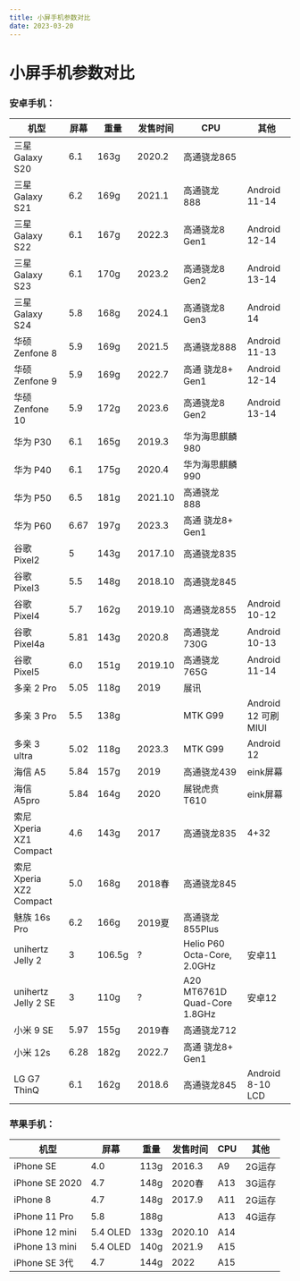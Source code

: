 ```yaml
---
title: 小屏手机参数对比
date: 2023-03-20
---
```


# 小屏手机参数对比

### 安卓手机：

| 机型                    | 屏幕 | 重量   | 发售时间 | CPU                          | 其他                |
| ----------------------- | ---- | ------ | -------- | ---------------------------- | ------------------- |
| 三星 Galaxy S20         | 6.1  | 163g   | 2020.2   | 高通骁龙865                  |                     |
| 三星 Galaxy S21         | 6.2  | 169g   | 2021.1   | 高通骁龙 888                 | Android 11-14       |
| 三星 Galaxy S22         | 6.1  | 167g   | 2022.3   | 高通骁龙8 Gen1               | Android 12-14       |
| 三星 Galaxy S23         | 6.1  | 170g   | 2023.2   | 高通骁龙8 Gen2               | Android 13-14       |
| 三星 Galaxy S24         | 5.8  | 168g   | 2024.1   | 高通骁龙8 Gen3               | Android 14          |
| 华硕 Zenfone 8          | 5.9  | 169g   | 2021.5   | 高通骁龙888                  | Android 11-13       |
| 华硕 Zenfone 9          | 5.9  | 169g   | 2022.7   | 高通 骁龙8+ Gen1             | Android 12-14       |
| 华硕 Zenfone 10         | 5.9  | 172g   | 2023.6   | 高通骁龙8 Gen2               | Android 13-14       |
| 华为 P30                | 6.1  | 165g   | 2019.3   | 华为海思麒麟980              |                     |
| 华为 P40                | 6.1  | 175g   | 2020.4   | 华为海思麒麟990              |                     |
| 华为 P50                | 6.5  | 181g   | 2021.10  | 高通骁龙 888                 |                     |
| 华为 P60                | 6.67 | 197g   | 2023.3   | 高通 骁龙8+ Gen1             |                     |
| 谷歌 Pixel2             | 5    | 143g   | 2017.10  | 高通骁龙835                  |                     |
| 谷歌 Pixel3             | 5.5  | 148g   | 2018.10  | 高通骁龙845                  |                     |
| 谷歌 Pixel4             | 5.7  | 162g   | 2019.10  | 高通骁龙855                  | Android 10-12       |
| 谷歌 Pixel4a            | 5.81 | 143g   | 2020.8   | 高通骁龙730G                 | Android 10-13       |
| 谷歌 Pixel5             | 6.0  | 151g   | 2019.10  | 高通骁龙765G                 | Android 11-14       |
| 多亲 2 Pro              | 5.05 | 118g   | 2019     | 展讯                         |                     |
| 多亲 3 Pro              | 5.5  | 138g   |          | MTK G99                      | Android 12 可刷MIUI |
| 多亲 3 ultra            | 5.02 | 118g   | 2023.3   | MTK G99                      | Android 12          |
| 海信 A5                 | 5.84 | 157g   | 2019     | 高通骁龙439                  | eink屏幕            |
| 海信 A5pro              | 5.84 | 164g   | 2020     | 展锐虎贲T610                 | eink屏幕            |
| 索尼 Xperia XZ1 Compact | 4.6  | 143g   | 2017     | 高通骁龙835                  | 4+32                |
| 索尼 Xperia XZ2 Compact | 5.0  | 168g   | 2018春   | 高通骁龙845                  |                     |
| 魅族 16s Pro            | 6.2  | 166g   | 2019夏   | 高通骁龙855Plus              |                     |
| unihertz Jelly 2        | 3    | 106.5g | ?        | Helio P60 Octa-Core, 2.0GHz  | 安卓11              |
| unihertz Jelly 2  SE    | 3    | 110g   | ?        | A20 MT6761D Quad-Core 1.8GHz | 安卓12              |
| 小米 9 SE               | 5.97 | 155g   | 2019春   | 高通骁龙712                  |                     |
| 小米 12s                | 6.28 | 182g   | 2022.7   | 高通 骁龙8+ Gen1             |                     |
| LG G7 ThinQ             | 6.1  | 162g   | 2018.6   | 高通骁龙845                  | Android 8-10 LCD    |

### 苹果手机：

| 机型           | 屏幕     | 重量 | 发售时间 | CPU  | 其他   |
| -------------- | -------- | ---- | -------- | ---- | ------ |
| iPhone  SE     | 4.0      | 113g | 2016.3   | A9   | 2G运存 |
| iPhone SE 2020 | 4.7      | 148g | 2020春   | A13  | 3G运存 |
| iPhone 8       | 4.7      | 148g | 2017.9   | A11  | 2G运存 |
| iPhone 11 Pro  | 5.8      | 188g |          | A13  | 4G运存 |
| iPhone 12 mini | 5.4 OLED | 133g | 2020.10  | A14  |        |
| iPhone 13 mini | 5.4 OLED | 140g | 2021.9  | A15 |        |
| iPhone SE 3代 | 4.7 | 144g | 2022 | A15 |        |
